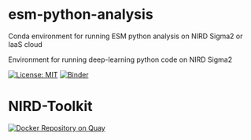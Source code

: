 # esm-python-analysis
Conda environment for running ESM python analysis on NIRD Sigma2 or IaaS cloud

Environment for running deep-learning python code on NIRD Sigma2

[![License: MIT](https://img.shields.io/badge/License-MIT-yellow.svg)](https://opensource.org/licenses/MIT)
[![Binder](https://mybinder.org/badge_logo.svg)](https://mybinder.org/v2/gh/NordicESMhub/esm-python-analysis/master)


# NIRD-Toolkit

[![Docker Repository on Quay](https://quay.io/repository/nordicesmhub/esm-python-analysis/status "Docker Repository on Quay")](https://quay.io/repository/nordicesmhub/esm-python-analysis)
